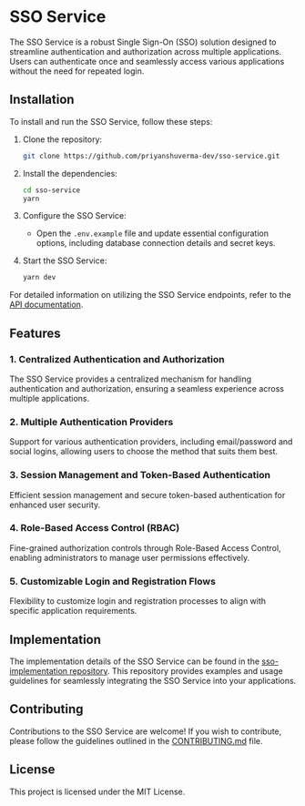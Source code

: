 # SSO Service

The SSO Service is a robust Single Sign-On (SSO) solution designed to streamline authentication and authorization across multiple applications. Users can authenticate once and seamlessly access various applications without the need for repeated login.

## Installation

To install and run the SSO Service, follow these steps:

1. Clone the repository:

    ```bash
    git clone https://github.com/priyanshuverma-dev/sso-service.git
    ```

2. Install the dependencies:

    ```bash
    cd sso-service
    yarn
    ```

3. Configure the SSO Service:

    - Open the `.env.example` file and update essential configuration options, including database connection details and secret keys.

4. Start the SSO Service:

    ```bash
    yarn dev
    ```

For detailed information on utilizing the SSO Service endpoints, refer to the [API documentation](#).

## Features

### 1. Centralized Authentication and Authorization

   The SSO Service provides a centralized mechanism for handling authentication and authorization, ensuring a seamless experience across multiple applications.

### 2. Multiple Authentication Providers

   Support for various authentication providers, including email/password and social logins, allowing users to choose the method that suits them best.

### 3. Session Management and Token-Based Authentication

   Efficient session management and secure token-based authentication for enhanced user security.

### 4. Role-Based Access Control (RBAC)

   Fine-grained authorization controls through Role-Based Access Control, enabling administrators to manage user permissions effectively.

### 5. Customizable Login and Registration Flows

   Flexibility to customize login and registration processes to align with specific application requirements.

## Implementation

The implementation details of the SSO Service can be found in the [sso-implementation repository](https://github.com/priyanshuverma-dev/sso-implementation). This repository provides examples and usage guidelines for seamlessly integrating the SSO Service into your applications.

## Contributing

Contributions to the SSO Service are welcome! If you wish to contribute, please follow the guidelines outlined in the [CONTRIBUTING.md](CONTRIBUTING.md) file.

## License

This project is licensed under the MIT License.
